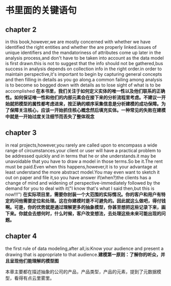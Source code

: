 # 书里面的关键语句

## chapter 2

in this book,however,we are mostly concerned with whether we have identified the right entities and whether the are properly linked.issues of unique identifiers and the mandatoriness of attributes come up later in the analysis process,and don't have to be taken into account as the data model is first drawn.this is not to suggest that the info should not be gathered,bus success in analysis depends on collection info in the right order.in order to maintain perspective,it's important to begin by capturing general concepts and then filling in details as you go along.a common failing among analysis is to become so bogged down with details as to lose sight of what is to be accomplished
**在本书里，我们关注于如何定义实体的唯一性以及他们联系的正确性。如何保证唯一性和他们的内部元素会在接下来的分析流程里考虑。不建议一开始就把模型的属性都考虑进来，按正确的顺序采集信息是分析建模的成功保障。为了保障关注核心，应该一开始抓住核心概念然后填充实体。一种常见的失败在建模中就是一开始过度关注细节而丢失了整体观念**

## chapter 3

in real projects,however,you rarely are called upon to encompass a wide range of circumstances.your client or user will have a practical problem to be addressed quickly and in terms that he or she understands.it may be unavoidable that you have to draw a model in those terms.So be it.The rent must be paid.Even when this happens,however,it is to your advantage at least understand the more abstract model.You may even want to sketch it out on paper and file it,so you have answer if(when?)the clients has a change of mind and widening of perspective-immediately followed by the demand for you to deal with it("I know that's what I said then,but this is now!!!")
**在实际项目里，需要你封装一个大范围的实际情况。你的客户和用户有特定的问他需要定位和处理。这在你建模时是不可避免的。因此就这么做吧，得付钱啊。可是，你的优势就是通过理解更多的抽象模型，你甚至想把这些记录下来，画下来。你就会去想何时，什么时候，客户改变想法，去处理这些未来可能出现的问题。**

## chapter 4

the first rule of data modeling,after all,is:Know your audience and present a drawing that is appropriate to that audience.**建模第一原则：了解你的听众，并且呈现他们能理解的模型图**

本章主要都在描述抽象的公司的产品，产品类型，产品的元素，提到了元数据模型，看得有点云里雾里。



